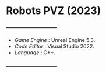 # Robots PVZ (2023)

#### ――――――――――

- *Game Engine* : Unreal Engine 5.3.
- *Code Editor* : Visual Studio 2022.
- *Language* : C++.

#### ――――――――――
